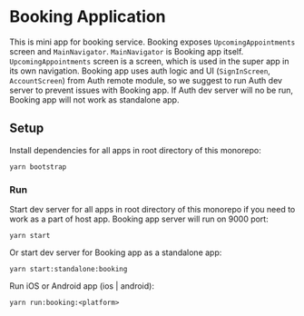 # Booking Application

This is mini app for booking service. Booking exposes `UpcomingAppointments` screen and `MainNavigator`. `MainNavigator` is Booking app itself. `UpcomingAppointments` screen is a screen, which is used in the super app in its own navigation. Booking app uses auth logic and UI (`SignInScreen`, `AccountScreen`) from Auth remote module, so we suggest to run Auth dev server to prevent issues with Booking app. If Auth dev server will no be run, Booking app will not work as standalone app.

## Setup

Install dependencies for all apps in root directory of this monorepo:

```
yarn bootstrap
```

### Run

Start dev server for all apps in root directory of this monorepo if you need to work as a part of host app. Booking app server will run on 9000 port:

```
yarn start
```

Or start dev server for Booking app as a standalone app:

```
yarn start:standalone:booking
```

Run iOS or Android app (ios | android):

```
yarn run:booking:<platform>
```
